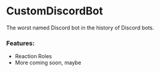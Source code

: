 # CustomDiscordBot
The worst named Discord bot in the history of Discord bots.

### Features: 
  * Reaction Roles  
  * More coming soon, maybe
